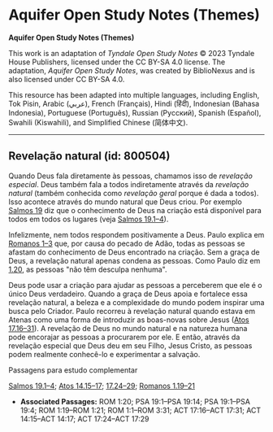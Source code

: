 # Aquifer Open Study Notes (Themes)

**Aquifer Open Study Notes (Themes)**

This work is an adaptation of *Tyndale Open Study Notes* © 2023 Tyndale House Publishers, licensed under the CC BY\-SA 4\.0 license. The adaptation, *Aquifer Open Study Notes*, was created by BiblioNexus and is also licensed under CC BY\-SA 4\.0\.

This resource has been adapted into multiple languages, including English, Tok Pisin, Arabic (عربي), French (Français), Hindi (हिंदी), Indonesian (Bahasa Indonesia), Portuguese (Português), Russian (Русский), Spanish (Español), Swahili (Kiswahili), and Simplified Chinese (简体中文).



--------------------------------

## Revelação natural (id: 800504)

Quando Deus fala diretamente às pessoas, chamamos isso de *revelação especial*. Deus também fala a todos indiretamente através da *revelação natural* (também conhecida como *revelação geral* porque é dada a todos). Isso acontece através do mundo natural que Deus criou. Por exemplo [Salmos 19](https://ref.ly/Ps19:1-Ps19:14) diz que o conhecimento de Deus na criação está disponível para todos em todos os lugares (veja [Salmos 19\.1–4](https://ref.ly/Ps19:1-Ps19:4)).

Infelizmente, nem todos respondem positivamente a Deus. Paulo explica em [Romanos 1–3](https://ref.ly/Rom1:1-Rom3:31) que, por causa do pecado de Adão, todas as pessoas se afastam do conhecimento de Deus encontrado na criação. Sem a graça de Deus, a revelação natural apenas condena as pessoas. Como Paulo diz em [1\.20](https://ref.ly/Rom1:20), as pessoas "não têm desculpa nenhuma".

Deus pode usar a criação para ajudar as pessoas a perceberem que ele é o único Deus verdadeiro. Quando a graça de Deus apoia e fortalece essa revelação natural, a beleza e a complexidade do mundo podem inspirar uma busca pelo Criador. Paulo recorreu à revelação natural quando estava em Atenas como uma forma de introduzir as boas\-novas sobre Jesus ([Atos 17\.16–31](https://ref.ly/Acts17:16-Acts17:31)). A revelação de Deus no mundo natural e na natureza humana pode encorajar as pessoas a procurarem por ele. E então, através da revelação especial que Deus deu em seu Filho, Jesus Cristo, as pessoas podem realmente conhecê\-lo e experimentar a salvação.

Passagens para estudo complementar

[Salmos 19\.1–4](https://ref.ly/Ps19:1-Ps19:4); [Atos 14\.15–17](https://ref.ly/Acts14:15-Acts14:17); [17\.24–29](https://ref.ly/Acts17:24-Acts17:29); [Romanos 1\.19–21](https://ref.ly/Rom1:19-Rom1:21)

* **Associated Passages:** ROM 1:20; PSA 19:1–PSA 19:14; PSA 19:1–PSA 19:4; ROM 1:19–ROM 1:21; ROM 1:1–ROM 3:31; ACT 17:16–ACT 17:31; ACT 14:15–ACT 14:17; ACT 17:24–ACT 17:29

